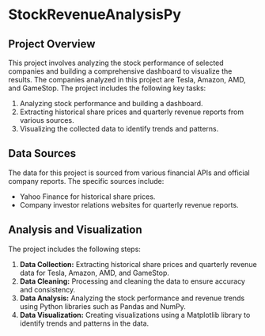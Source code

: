 
# StockRevenueAnalysisPy
## Project Overview
This project involves analyzing the stock performance of selected companies and building a comprehensive dashboard to visualize the results. The companies analyzed in this project are Tesla, Amazon, AMD, and GameStop. The project includes the following key tasks:
1. Analyzing stock performance and building a dashboard.
2. Extracting historical share prices and quarterly revenue reports from various sources.
3. Visualizing the collected data to identify trends and patterns.
   
## Data Sources
  The data for this project is sourced from various financial APIs and official company reports. The specific sources include:
- Yahoo Finance for historical share prices.
- Company investor relations websites for quarterly revenue reports.

## Analysis and Visualization
The project includes the following steps:
1. **Data Collection:** Extracting historical share prices and quarterly revenue data for Tesla, Amazon, AMD, and GameStop.
2. **Data Cleaning:** Processing and cleaning the data to ensure accuracy and consistency.
3. **Data Analysis:** Analyzing the stock performance and revenue trends using Python libraries such as Pandas and NumPy.
4. **Data Visualization:** Creating visualizations using a Matplotlib library to identify trends and patterns in the data.
